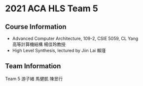 # 2021 ACA HLS Team 5
## Course Information
- Advanced Computer Architecture, 109-2, CSIE 5059, CL Yang \
高等計算機結構 楊佳玲教授
- High Level Synthesis, lectured by Jiin Lai 賴瑾
## Team Information
Team 5 游子緒 馬健凱 陳昱行
